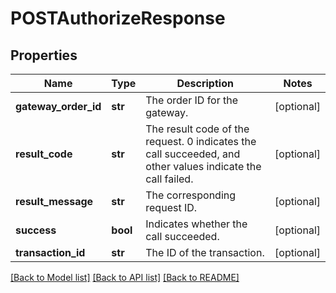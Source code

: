 # POSTAuthorizeResponse

## Properties
Name | Type | Description | Notes
------------ | ------------- | ------------- | -------------
**gateway_order_id** | **str** | The order ID for the gateway. | [optional] 
**result_code** | **str** | The result code of the request. 0 indicates the call succeeded, and other values indicate the call failed. | [optional] 
**result_message** | **str** | The corresponding request ID. | [optional] 
**success** | **bool** | Indicates whether the call succeeded. | [optional] 
**transaction_id** | **str** | The ID of the transaction. | [optional] 

[[Back to Model list]](../README.md#documentation-for-models) [[Back to API list]](../README.md#documentation-for-api-endpoints) [[Back to README]](../README.md)


